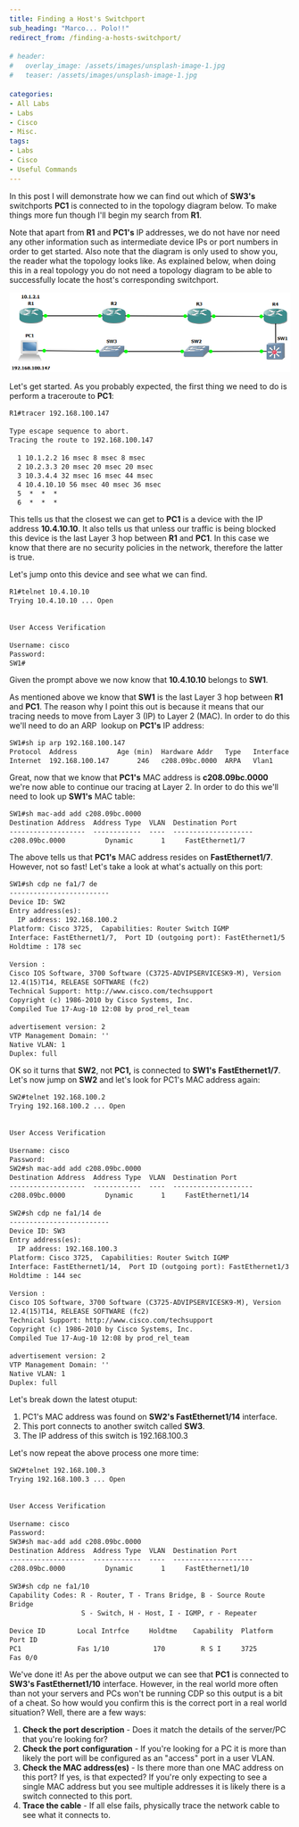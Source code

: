 ```yaml
---
title: Finding a Host's Switchport
sub_heading: "Marco... Polo!!"
redirect_from: /finding-a-hosts-switchport/

# header:
#   overlay_image: /assets/images/unsplash-image-1.jpg
#   teaser: /assets/images/unsplash-image-1.jpg

categories:
- All Labs
- Labs
- Cisco
- Misc.
tags:
- Labs
- Cisco
- Useful Commands
---
```

In this post I will demonstrate how we can find out which of **SW3's** switchports **PC1** is connected to in the topology diagram below. To make things more fun though I'll begin my search from **R1**.

Note that apart from **R1** and **PC1's** IP addresses, we do not have nor need any other information such as intermediate device IPs or port numbers in order to get started. Also note that the diagram is only used to show you, the reader what the topology looks like. As explained below, when doing this in a real topology you do not need a topology diagram to be able to successfully locate the host's corresponding switchport.

[![top1](/assets/2015/10/top1.png)](/assets/2015/10/top1.png)

Let's get started. As you probably expected, the first thing we need to do is perform a traceroute to **PC1**:

```
R1#tracer 192.168.100.147

Type escape sequence to abort.
Tracing the route to 192.168.100.147

  1 10.1.2.2 16 msec 8 msec 8 msec
  2 10.2.3.3 20 msec 20 msec 20 msec
  3 10.3.4.4 32 msec 16 msec 44 msec
  4 10.4.10.10 56 msec 40 msec 36 msec
  5  *  *  *
  6  *  *  *
```

This tells us that the closest we can get to **PC1** is a device with the IP address **10.4.10.10**. It also tells us that unless our traffic is being blocked this device is the last Layer 3 hop between **R1** and **PC1**. In this case we know that there are no security policies in the network, therefore the latter is true.

Let's jump onto this device and see what we can find.

```
R1#telnet 10.4.10.10
Trying 10.4.10.10 ... Open


User Access Verification

Username: cisco
Password:
SW1#
```

Given the prompt above we now know that **10.4.10.10** belongs to **SW1**.

As mentioned above we know that **SW1** is the last Layer 3 hop between **R1** and **PC1**. The reason why I point this out is because it means that our tracing needs to move from Layer 3 (IP) to Layer 2 (MAC). In order to do this we'll need to do an ARP  lookup on **PC1's** IP address:

```
SW1#sh ip arp 192.168.100.147
Protocol  Address          Age (min)  Hardware Addr   Type   Interface
Internet  192.168.100.147       246   c208.09bc.0000  ARPA   Vlan1
```

Great, now that we know that **PC1's** MAC address is **c208.09bc.0000** we're now able to continue our tracing at Layer 2. In order to do this we'll need to look up **SW1's** MAC table:

```
SW1#sh mac-add add c208.09bc.0000
Destination Address  Address Type  VLAN  Destination Port
-------------------  ------------  ----  --------------------
c208.09bc.0000          Dynamic       1     FastEthernet1/7
```

The above tells us that **PC1's** MAC address resides on **FastEthernet1/7**. However, not so fast! Let's take a look at what's actually on this port:

```
SW1#sh cdp ne fa1/7 de
-------------------------
Device ID: SW2
Entry address(es):
  IP address: 192.168.100.2
Platform: Cisco 3725,  Capabilities: Router Switch IGMP
Interface: FastEthernet1/7,  Port ID (outgoing port): FastEthernet1/5
Holdtime : 178 sec

Version :
Cisco IOS Software, 3700 Software (C3725-ADVIPSERVICESK9-M), Version 12.4(15)T14, RELEASE SOFTWARE (fc2)
Technical Support: http://www.cisco.com/techsupport
Copyright (c) 1986-2010 by Cisco Systems, Inc.
Compiled Tue 17-Aug-10 12:08 by prod_rel_team

advertisement version: 2
VTP Management Domain: ''
Native VLAN: 1
Duplex: full
```

OK so it turns that **SW2**, not **PC1,** is connected to **SW1's** **FastEthernet1/7**. Let's now jump on **SW2** and let's look for PC1's MAC address again:

```
SW2#telnet 192.168.100.2
Trying 192.168.100.2 ... Open


User Access Verification

Username: cisco
Password:
SW2#sh mac-add add c208.09bc.0000
Destination Address  Address Type  VLAN  Destination Port
-------------------  ------------  ----  --------------------
c208.09bc.0000          Dynamic       1     FastEthernet1/14

SW2#sh cdp ne fa1/14 de
-------------------------
Device ID: SW3
Entry address(es):
  IP address: 192.168.100.3
Platform: Cisco 3725,  Capabilities: Router Switch IGMP
Interface: FastEthernet1/14,  Port ID (outgoing port): FastEthernet1/3
Holdtime : 144 sec

Version :
Cisco IOS Software, 3700 Software (C3725-ADVIPSERVICESK9-M), Version 12.4(15)T14, RELEASE SOFTWARE (fc2)
Technical Support: http://www.cisco.com/techsupport
Copyright (c) 1986-2010 by Cisco Systems, Inc.
Compiled Tue 17-Aug-10 12:08 by prod_rel_team

advertisement version: 2
VTP Management Domain: ''
Native VLAN: 1
Duplex: full
```

Let's break down the latest otuput:

1.  PC1's MAC address was found on **SW2's FastEthernet1/14** interface.
2.  This port connects to another switch called **SW3**.
3.  The IP address of this switch is 192.168.100.3

Let's now repeat the above process one more time:

```
SW2#telnet 192.168.100.3
Trying 192.168.100.3 ... Open


User Access Verification

Username: cisco
Password:
SW3#sh mac-add add c208.09bc.0000
Destination Address  Address Type  VLAN  Destination Port
-------------------  ------------  ----  --------------------
c208.09bc.0000          Dynamic       1     FastEthernet1/10

SW3#sh cdp ne fa1/10
Capability Codes: R - Router, T - Trans Bridge, B - Source Route Bridge
                  S - Switch, H - Host, I - IGMP, r - Repeater

Device ID        Local Intrfce     Holdtme    Capability  Platform  Port ID
PC1              Fas 1/10           170         R S I     3725      Fas 0/0
```

We've done it! As per the above output we can see that **PC1** is connected to **SW3's FastEthernet1/10** interface. However, in the real world more often than not your servers and PCs won't be running CDP so this output is a bit of a cheat. So how would you confirm this is the correct port in a real world situation? Well, there are a few ways:

1.  **Check the port description** - Does it match the details of the server/PC that you're looking for?
2.  **Check the port configuration** - If you're looking for a PC it is more than likely the port will be configured as an "access" port in a user VLAN.
3.  **Check the MAC address(es)** - Is there more than one MAC address on this port? If yes, is that expected? If you're only expecting to see a single MAC address but you see multiple addresses it is likely there is a switch connected to this port.
4.  **Trace the cable** - If all else fails, physically trace the network cable to see what it connects to.